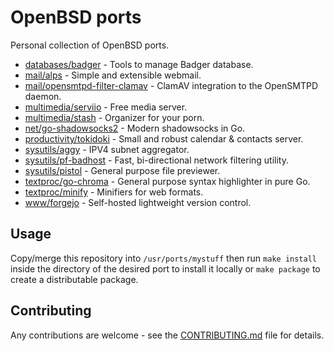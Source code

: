# OpenBSD ports

Personal collection of OpenBSD ports.

-   [databases/badger](databases/badger/) - Tools to manage Badger database.
-   [mail/alps](mail/alps/) - Simple and extensible webmail.
-   [mail/opensmtpd-filter-clamav](mail/opensmtpd-filters/clamav/) - ClamAV
    integration to the OpenSMTPD daemon.
-   [multimedia/serviio](multimedia/serviio/) - Free media server.
-   [multimedia/stash](multimedia/stash/) - Organizer for your porn.
-   [net/go-shadowsocks2](net/go-shadowsocks2/) - Modern shadowsocks in Go.
-   [productivity/tokidoki](productivity/tokidoki/) - Small and robust calendar
    & contacts server.
-   [sysutils/aggy](sysutils/aggy/) - IPV4 subnet aggregator.
-   [sysutils/pf-badhost](sysutils/pf-badhost/) - Fast, bi-directional network
    filtering utility.
-   [sysutils/pistol](sysutils/pistol/) - General purpose file previewer.
-   [textproc/go-chroma](textproc/go-chroma/) - General purpose syntax
    highlighter in pure Go.
-   [textproc/minify](textproc/minify/) - Minifiers for web formats.
-   [www/forgejo](www/forgejo/) - Self-hosted lightweight version control.

## Usage

Copy/merge this repository into `/usr/ports/mystuff` then run `make install`
inside the directory of the desired port to install it locally or `make package`
to create a distributable package.

## Contributing

Any contributions are welcome - see the
[CONTRIBUTING.md](.github/CONTRIBUTING.md) file for details.
